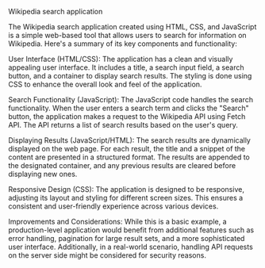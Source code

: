 Wikipedia search application 

The Wikipedia search application created using HTML, CSS, and JavaScript is a simple web-based tool that allows users to search for information on Wikipedia. 
Here's a summary of its key components and functionality:

User Interface (HTML/CSS): 
The application has a clean and visually appealing user interface. It includes a title, a search input field, a search button, and a container to display search results. The styling is done using CSS to enhance the overall look and feel of the application.

Search Functionality (JavaScript): 
The JavaScript code handles the search functionality. When the user enters a search term and clicks the "Search" button, the application makes a request to the Wikipedia API using Fetch API. The API returns a list of search results based on the user's query.

Displaying Results (JavaScript/HTML): 
The search results are dynamically displayed on the web page. For each result, the title and a snippet of the content are presented in a structured format. The results are appended to the designated container, and any previous results are cleared before displaying new ones.

Responsive Design (CSS): 
The application is designed to be responsive, adjusting its layout and styling for different screen sizes. This ensures a consistent and user-friendly experience across various devices.

Improvements and Considerations:
While this is a basic example, a production-level application would benefit from additional features such as error handling, pagination for large result sets, and a more sophisticated user interface. Additionally, in a real-world scenario, handling API requests on the server side might be considered for security reasons.
